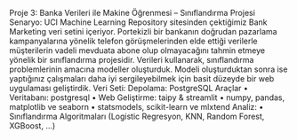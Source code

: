 Proje 3: Banka Verileri ile Makine Öğrenmesi – Sınıflandırma Projesi
Senaryo:
UCI Machine Learning Repository sitesinden çektiğimiz Bank Marketing  veri  setini içeriyor. Portekizli bir bankanın doğrudan pazarlama kampanyalarına yönelik telefon görüşmelerinden elde ettiği verilerle müşterilerin vadeli mevduata abone olup olmayacağını tahmin etmeye yönelik bir sınıflandırma projesidir.  Verileri kullanarak, sınıflandırma problemlerinin amacına modeller oluşturduk. Modeli oluşturduktan sonra ise yaptığınız çalışmaları daha iyi sergileyebilmek için basit düzeyde bir web uygulaması geliştirdik. 
Veri Seti:
Depolama: PostgreSQL
Araçlar
•	Veritabanı: postgresql
•	Web Geliştirme: taipy & streamlit
•	numpy, pandas, matplotlib ve seaborn
•	statsmodels, scikit-learn ve mlxtend
Analiz:
•	Sınıflandırma Algoritmaları (Logistic Regresyon, KNN, Random Forest, XGBoost, ...)
